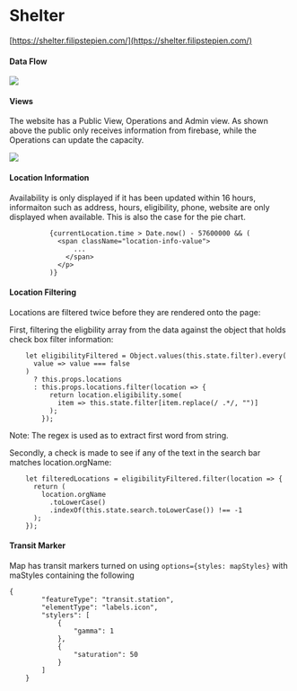Shelter
=======

[https://shelter.filipstepien.com/](https://shelter.filipstepien.com/)

#### Data Flow 

![](https://meta.shippingdocuments.ca/shelter.svg)


#### Views

The website has a Public View, Operations and Admin view. As shown above the public only receives information from firebase, while the Operations can update the capacity. 

![](https://meta.shippingdocuments.ca/shelter.gif)

#### Location Information

Availability is only displayed if it has been updated within 16 hours, informaiton such as address, hours, eligibility, phone, website are only displayed when available. This is also the case for the pie chart. 

```
          {currentLocation.time > Date.now() - 57600000 && (
            <span className="location-info-value">
                ...
              </span>
            </p>
          )}
```



#### Location Filtering

Locations are filtered twice before they are rendered onto the page: 

First, filtering the eligbility array from the data against the object that holds check box filter information:

```
    let eligibilityFiltered = Object.values(this.state.filter).every(
      value => value === false
    )
      ? this.props.locations
      : this.props.locations.filter(location => {
          return location.eligibility.some(
            item => this.state.filter[item.replace(/ .*/, "")]
          );
        });
```
Note: The regex is used as to extract first word from string.

Secondly, a check is made to see if any of the text in the search bar matches location.orgName: 

```
    let filteredLocations = eligibilityFiltered.filter(location => {
      return (
        location.orgName
          .toLowerCase()
          .indexOf(this.state.search.toLowerCase()) !== -1
      );
    });
```


#### Transit Marker

Map has transit markers turned on using `options={styles: mapStyles}` with maStyles containing the following

```
{
        "featureType": "transit.station",
        "elementType": "labels.icon",
        "stylers": [
            {
                "gamma": 1
            },
            {
                "saturation": 50
            }
        ]
    }
```